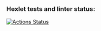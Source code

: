 ### Hexlet tests and linter status:
[![Actions Status](https://github.com/udavPit/layout-designer-project-lvl1/workflows/hexlet-check/badge.svg)](https://github.com/udavPit/layout-designer-project-lvl1/actions)